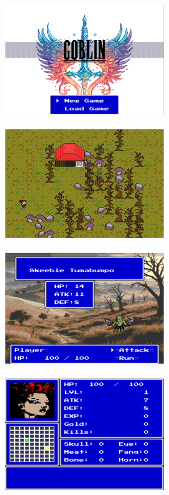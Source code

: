 

![screenshot1](./screenshots/goblinTitle.png)

<br>

![screenshot2](./screenshots/world.png)

<br>

![screenshot3](./screenshots/battle1.png)

<br>

![screenshot4](./screenshots/menu.png)